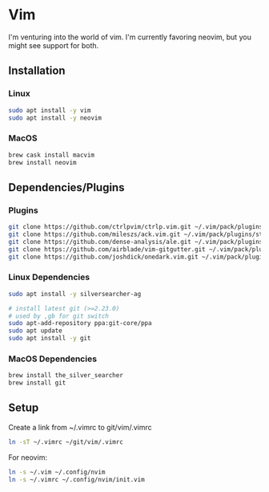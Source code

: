 # Vim
I'm venturing into the world of vim. I'm currently favoring neovim, but you might see support for both.

## Installation
### Linux
```bash
sudo apt install -y vim
sudo apt install -y neovim
```

### MacOS
```bash
brew cask install macvim
brew install neovim
```

## Dependencies/Plugins
### Plugins
```bash
git clone https://github.com/ctrlpvim/ctrlp.vim.git ~/.vim/pack/plugins/start/ctrlp.vim
git clone https://github.com/mileszs/ack.vim.git ~/.vim/pack/plugins/start/ack.vim
git clone https://github.com/dense-analysis/ale.git ~/.vim/pack/plugins/start/ale.vim
git clone https://github.com/airblade/vim-gitgutter.git ~/.vim/pack/plugins/start/gitgutter.vim
git clone https://github.com/joshdick/onedark.vim.git ~/.vim/pack/plugins/opt/onedark.vim
```

### Linux Dependencies
```bash
sudo apt install -y silversearcher-ag

# install latest git (>=2.23.0)
# used by ,gb for git switch
sudo apt-add-repository ppa:git-core/ppa
sudo apt update
sudo apt install -y git
```

### MacOS Dependencies
```bash
brew install the_silver_searcher
brew install git
```

## Setup
Create a link from ~/.vimrc to git/vim/.vimrc
```bash
ln -sT ~/.vimrc ~/git/vim/.vimrc
```
For neovim:
```bash
ln -s ~/.vim ~/.config/nvim
ln -s ~/.vimrc ~/.config/nvim/init.vim
```
